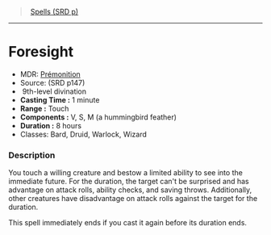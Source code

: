 ﻿> [Spells (SRD p)](srd_spells.md)

---

# Foresight

- MDR: [Prémonition](hd_spells_premonition.md)
- Source: (SRD p147)
-  9th-level divination
- **Casting Time :** 1 minute
- **Range :** Touch
- **Components :** V, S, M (a hummingbird feather)
- **Duration :** 8 hours
- Classes: Bard, Druid, Warlock, Wizard

### Description

You touch a willing creature and bestow a limited ability to see into the immediate future. For the duration, the target can't be surprised and has advantage on attack rolls, ability checks, and saving throws. Additionally, other creatures have disadvantage on attack rolls against the target for the duration.

This spell immediately ends if you cast it again before its duration ends.

